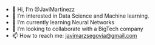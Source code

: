 - 👋 Hi, I’m @JaviMartinezz
- 👀 I’m interested in Data Science and Machine learning.
- 🌱 I’m currently learning Neural Networks  
- 💞️ I’m looking to collaborate with a BigTech company
- 📫 How to reach me: javimarzsegovia@gmail.com

<!---
JaviMartinezz/JaviMartinezz is a ✨ special ✨ repository because its `README.md` (this file) appears on your GitHub profile.
You can click the Preview link to take a look at your changes.
--->
